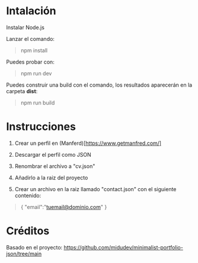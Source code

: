 # Intalación

Instalar Node.js

Lanzar el comando:

> npm install

Puedes probar con:

> npm run dev

Puedes construir una build con el comando, los resultados aparecerán en la carpeta **dist**:

> npm run build

# Instrucciones

1. Crear un perfil en (Manferd)[https://www.getmanfred.com/]

2. Descargar el perfil como JSON

3. Renombrar el archivo a "cv.json"

4. Añadirlo a la raiz del proyecto

5. Crear un archivo en la raiz llamado "contact.json" con el siguiente contenido:

> { "email":"tuemail@dominio.com" }

# Créditos

Basado en el proyecto: https://github.com/midudev/minimalist-portfolio-json/tree/main
